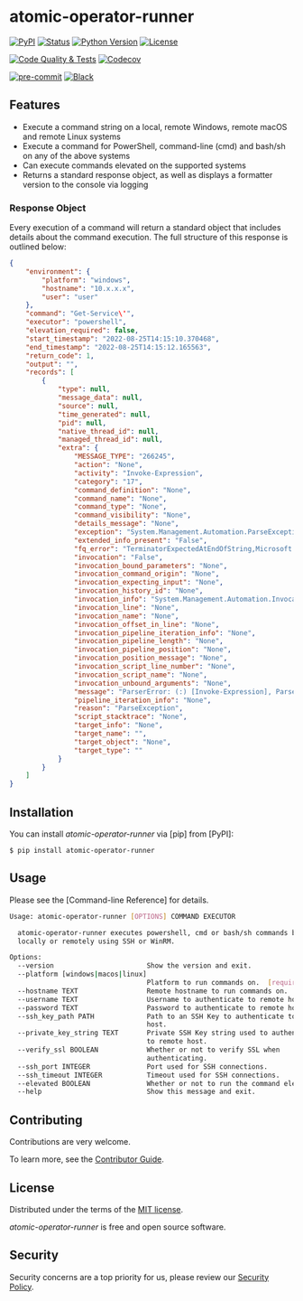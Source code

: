 # atomic-operator-runner

[![PyPI](https://img.shields.io/pypi/v/atomic-operator-runner.svg)][pypi status]
[![Status](https://img.shields.io/pypi/status/atomic-operator-runner.svg)][pypi status]
[![Python Version](https://img.shields.io/pypi/pyversions/atomic-operator-runner)][pypi status]
[![License](https://img.shields.io/pypi/l/atomic-operator-runner)][license]

[![Code Quality & Tests](https://github.com/swimlane/atomic-operator-runner/actions/workflows/tests.yml/badge.svg)](https://github.com/swimlane/atomic-operator-runner/actions/workflows/tests.yml)
[![Codecov](https://codecov.io/gh/swimlane/atomic-operator-runner/branch/main/graph/badge.svg)][codecov]

[![pre-commit](https://img.shields.io/badge/pre--commit-enabled-brightgreen?logo=pre-commit&logoColor=white)][pre-commit]
[![Black](https://img.shields.io/badge/code%20style-black-000000.svg)][black]

[pypi status]: https://pypi.org/project/atomic-operator-runner/
[tests]: https://github.com/swimlane/atomic-operator-runner/actions?workflow=Tests
[codecov]: https://app.codecov.io/gh/swimlane/atomic-operator-runner
[pre-commit]: https://github.com/pre-commit/pre-commit
[black]: https://github.com/psf/black

## Features

- Execute a command string on a local, remote Windows, remote macOS and remote Linux systems
- Execute a command for PowerShell, command-line (cmd) and bash/sh on any of the above systems
- Can execute commands elevated on the supported systems
- Returns a standard response object, as well as displays a formatter version to the console via logging

### Response Object

Every execution of a command will return a standard object that includes details about the command execution. The full structure of this response is outlined below:

```json
{
    "environment": {
        "platform": "windows",
        "hostname": "10.x.x.x",
        "user": "user"
    },
    "command": "Get-Service\'",
    "executor": "powershell",
    "elevation_required": false,
    "start_timestamp": "2022-08-25T14:15:10.370468",
    "end_timestamp": "2022-08-25T14:15:12.165563",
    "return_code": 1,
    "output": "",
    "records": [
        {
            "type": null,
            "message_data": null,
            "source": null,
            "time_generated": null,
            "pid": null,
            "native_thread_id": null,
            "managed_thread_id": null,
            "extra": {
                "MESSAGE_TYPE": "266245",
                "action": "None",
                "activity": "Invoke-Expression",
                "category": "17",
                "command_definition": "None",
                "command_name": "None",
                "command_type": "None",
                "command_visibility": "None",
                "details_message": "None",
                "exception": "System.Management.Automation.ParseException: At line:1 char:12\\r\\n+ Get-Service\'\\r\\n+            ~\\nThe string is missing the terminator: \'.\\r\\n   at System.Management.Automation.ScriptBlock.Create(Parser parser, String fileName, String fileContents)\\r\\n   at System.Management.Automation.ScriptBlock.Create(ExecutionContext context, String script)\\r\\n   at Microsoft.PowerShell.Commands.InvokeExpressionCommand.ProcessRecord()\\r\\n   at System.Management.Automation.CommandProcessor.ProcessRecord()",
                "extended_info_present": "False",
                "fq_error": "TerminatorExpectedAtEndOfString,Microsoft.PowerShell.Commands.InvokeExpressionCommand",
                "invocation": "False",
                "invocation_bound_parameters": "None",
                "invocation_command_origin": "None",
                "invocation_expecting_input": "None",
                "invocation_history_id": "None",
                "invocation_info": "System.Management.Automation.InvocationInfo",
                "invocation_line": "None",
                "invocation_name": "None",
                "invocation_offset_in_line": "None",
                "invocation_pipeline_iteration_info": "None",
                "invocation_pipeline_length": "None",
                "invocation_pipeline_position": "None",
                "invocation_position_message": "None",
                "invocation_script_line_number": "None",
                "invocation_script_name": "None",
                "invocation_unbound_arguments": "None",
                "message": "ParserError: (:) [Invoke-Expression], ParseException",
                "pipeline_iteration_info": "None",
                "reason": "ParseException",
                "script_stacktrace": "None",
                "target_info": "None",
                "target_name": "",
                "target_object": "None",
                "target_type": ""
            }
        }
    ]
}
```

## Installation

You can install _atomic-operator-runner_ via [pip] from [PyPI]:

```console
$ pip install atomic-operator-runner
```

## Usage

Please see the [Command-line Reference] for details.

```bash
Usage: atomic-operator-runner [OPTIONS] COMMAND EXECUTOR

  atomic-operator-runner executes powershell, cmd or bash/sh commands both
  locally or remotely using SSH or WinRM.

Options:
  --version                       Show the version and exit.
  --platform [windows|macos|linux]
                                  Platform to run commands on.  [required]
  --hostname TEXT                 Remote hostname to run commands on.
  --username TEXT                 Username to authenticate to remote host.
  --password TEXT                 Password to authenticate to remote host.
  --ssh_key_path PATH             Path to an SSH Key to authenticate to remote
                                  host.
  --private_key_string TEXT       Private SSH Key string used to authenticate
                                  to remote host.
  --verify_ssl BOOLEAN            Whether or not to verify SSL when
                                  authenticating.
  --ssh_port INTEGER              Port used for SSH connections.
  --ssh_timeout INTEGER           Timeout used for SSH connections.
  --elevated BOOLEAN              Whether or not to run the command elevated.
  --help                          Show this message and exit.
```

## Contributing

Contributions are very welcome.

To learn more, see the [Contributor Guide](CONTRIBUTING.md).

## License

Distributed under the terms of the [MIT license](LICENSE).

_atomic-operator-runner_ is free and open source software.

## Security

Security concerns are a top priority for us, please review our [Security Policy](SECURITY.md).

<!-- github-only -->

[license]: https://github.com/swimlane/atomic-operator-runner/blob/main/LICENSE
[contributor guide]: https://github.com/swimlane/atomic-operator-runner/blob/main/CONTRIBUTING.md
